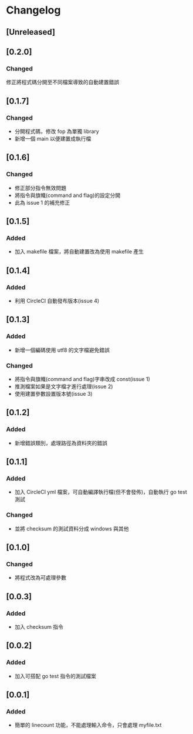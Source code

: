 # Changelog

## [Unreleased]

## [0.2.0]

### Changed

修正將程式碼分開至不同檔案導致的自動建置錯誤

## [0.1.7]

### Changed

- 分開程式碼，修改 fop 為單獨 library
- 新增一個 main 以便建置成執行檔

## [0.1.6] 

### Changed

- 修正部分指令無效問題
- 將指令與旗幟(command and flag)的設定分開
- 此為 issue 1 的補充修正

## [0.1.5] 

### Added

- 加入 makefile 檔案，將自動建置改為使用 makefile 產生

## [0.1.4] 

### Added

- 利用 CircleCI 自動發布版本(issue 4)

## [0.1.3] 

### Added

- 新增一個編碼使用 utf8 的文字檔避免錯誤

### Changed

- 將指令與旗幟(command and flag)字串改成 const(issue 1)
- 推測檔案如果是文字檔才進行處理(issue 2)
- 使用建置參數設置版本號(issue 3)

## [0.1.2] 

### Added

- 新增錯誤類別，處理路徑為資料夾的錯誤

## [0.1.1]

### Added

- 加入 CircleCI yml 檔案，可自動編譯執行檔(但不會發佈)，自動執行 go test 測試

### Changed

- 並將 checksum 的測試資料分成 windows 與其他

## [0.1.0]

### Changed

- 將程式改為可處理參數

## [0.0.3]

### Added

- 加入 checksum 指令

## [0.0.2]

### Added

- 加入可搭配 go test 指令的測試檔案

## [0.0.1]

### Added

- 簡單的 linecount 功能，不能處理輸入命令，只會處理 myfile.txt

